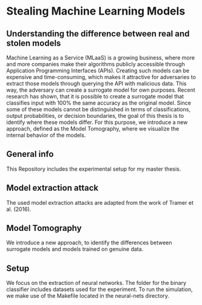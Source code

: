 # Stealing Machine Learning Models
## Understanding the difference between real and stolen models
Machine Learning as a Service (MLaaS) is a growing business, where more and more companies make their algorithms publicly accessible through Application Programming Interfaces (APIs). Creating such models can be expensive and time-consuming, which makes it attractive for adversaries to extract those models through querying the API with malicious data. This way, the adversary can create a surrogate model for own purposes. Recent research has shown, that it is possible to create a surrogate model that classifies input with 100% the same accuracy as the original model. Since some of these models cannot be distinguished in terms of classifications, output probabilities, or decision boundaries, the goal of this thesis is to identify where these models differ. For this purpose, we introduce a new approach, defined as the Model Tomography, where we visualize the internal behavior of the models.

## General info
This Repository includes the experimental setup for my master thesis.

## Model extraction attack
The used model extraction attacks are adapted from the work of Tramer et al. (2016). 

## Model Tomography
We introduce a new approach, to identify the differences between surrogate models and models trained on genuine data.

## Setup
We focus on the extraction of neural networks. The folder for the binary classifier includes datasets used for the experiment. 
To run the simulation, we make use of the Makefile located in the neural-nets directory.


